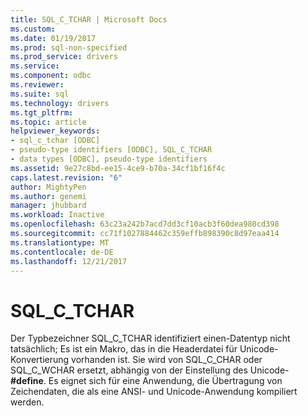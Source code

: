 ```yaml
---
title: SQL_C_TCHAR | Microsoft Docs
ms.custom: 
ms.date: 01/19/2017
ms.prod: sql-non-specified
ms.prod_service: drivers
ms.service: 
ms.component: odbc
ms.reviewer: 
ms.suite: sql
ms.technology: drivers
ms.tgt_pltfrm: 
ms.topic: article
helpviewer_keywords:
- sql_c_tchar [ODBC]
- pseudo-type identifiers [ODBC], SQL_C_TCHAR
- data types [ODBC], pseudo-type identifiers
ms.assetid: 9e27c8bd-ee15-4ce9-b70a-34cf1bf16f4c
caps.latest.revision: "6"
author: MightyPen
ms.author: genemi
manager: jhubbard
ms.workload: Inactive
ms.openlocfilehash: 63c23a242b7acd7dd3cf10acb3f60dea980cd398
ms.sourcegitcommit: cc71f1027884462c359effb898390c8d97eaa414
ms.translationtype: MT
ms.contentlocale: de-DE
ms.lasthandoff: 12/21/2017
---
```

# <a name="sqlctchar"></a>SQL_C_TCHAR
Der Typbezeichner SQL_C_TCHAR identifiziert einen-Datentyp nicht tatsächlich; Es ist ein Makro, das in die Headerdatei für Unicode-Konvertierung vorhanden ist. Sie wird von SQL_C_CHAR oder SQL_C_WCHAR ersetzt, abhängig von der Einstellung des Unicode- **#define**. Es eignet sich für eine Anwendung, die Übertragung von Zeichendaten, die als eine ANSI- und Unicode-Anwendung kompiliert werden.
